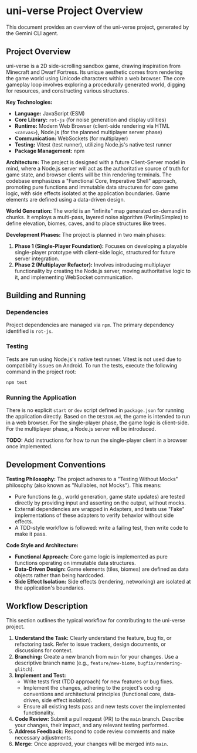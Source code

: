 # uni-verse Project Overview

This document provides an overview of the uni-verse project, generated by the Gemini CLI agent.

## Project Overview

uni-verse is a 2D side-scrolling sandbox game, drawing inspiration from Minecraft and Dwarf Fortress. Its unique aesthetic comes from rendering the game world using Unicode characters within a web browser. The core gameplay loop involves exploring a procedurally generated world, digging for resources, and constructing various structures.

**Key Technologies:**
*   **Language:** JavaScript (ESM)
*   **Core Library:** `rot-js` (for noise generation and display utilities)
*   **Runtime:** Modern Web Browser (client-side rendering via HTML `<canvas>`), Node.js (for the planned multiplayer server phase)
*   **Communication:** WebSockets (for multiplayer)
*   **Testing:** Vitest (test runner), utilizing Node.js's native test runner
*   **Package Management:** npm

**Architecture:**
The project is designed with a future Client-Server model in mind, where a Node.js server will act as the authoritative source of truth for game state, and browser clients will be thin rendering terminals. The codebase emphasizes a "Functional Core, Imperative Shell" approach, promoting pure functions and immutable data structures for core game logic, with side effects isolated at the application boundaries. Game elements are defined using a data-driven design.

**World Generation:**
The world is an "infinite" map generated on-demand in chunks. It employs a multi-pass, layered noise algorithm (Perlin/Simplex) to define elevation, biomes, caves, and to place structures like trees.

**Development Phases:**
The project is planned in two main phases:
1.  **Phase 1 (Single-Player Foundation):** Focuses on developing a playable single-player prototype with client-side logic, structured for future server integration.
2.  **Phase 2 (Multiplayer Refactor):** Involves introducing multiplayer functionality by creating the Node.js server, moving authoritative logic to it, and implementing WebSocket communication.

## Building and Running

### Dependencies
Project dependencies are managed via `npm`. The primary dependency identified is `rot-js`.

### Testing
Tests are run using Node.js's native test runner. Vitest is not used due to compatibility issues on Android.
To run the tests, execute the following command in the project root:
```bash
npm test
```

### Running the Application
There is no explicit `start` or `dev` script defined in `package.json` for running the application directly. Based on the `DESIGN.md`, the game is intended to run in a web browser. For the single-player phase, the game logic is client-side. For the multiplayer phase, a Node.js server will be introduced.

**TODO:** Add instructions for how to run the single-player client in a browser once implemented.

## Development Conventions

**Testing Philosophy:**
The project adheres to a "Testing Without Mocks" philosophy (also known as "Nullables, not Mocks"). This means:
*   Pure functions (e.g., world generation, game state updates) are tested directly by providing input and asserting on the output, without mocks.
*   External dependencies are wrapped in Adapters, and tests use "Fake" implementations of these adapters to verify behavior without side effects.
*   A TDD-style workflow is followed: write a failing test, then write code to make it pass.

**Code Style and Architecture:**
*   **Functional Approach:** Core game logic is implemented as pure functions operating on immutable data structures.
*   **Data-Driven Design:** Game elements (tiles, biomes) are defined as data objects rather than being hardcoded.
*   **Side Effect Isolation:** Side effects (rendering, networking) are isolated at the application's boundaries.

## Workflow Description

This section outlines the typical workflow for contributing to the uni-verse project.

1.  **Understand the Task:** Clearly understand the feature, bug fix, or refactoring task. Refer to issue trackers, design documents, or discussions for context.
2.  **Branching:** Create a new branch from `main` for your changes. Use a descriptive branch name (e.g., `feature/new-biome`, `bugfix/rendering-glitch`).
3.  **Implement and Test:**
    *   Write tests first (TDD approach) for new features or bug fixes.
    *   Implement the changes, adhering to the project's coding conventions and architectural principles (functional core, data-driven, side effect isolation).
    *   Ensure all existing tests pass and new tests cover the implemented functionality.
4.  **Code Review:** Submit a pull request (PR) to the `main` branch. Describe your changes, their impact, and any relevant testing performed.
5.  **Address Feedback:** Respond to code review comments and make necessary adjustments.
6.  **Merge:** Once approved, your changes will be merged into `main`.
